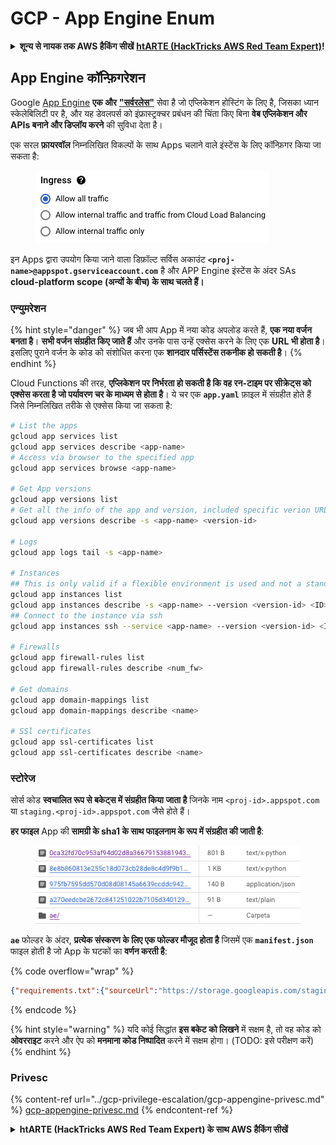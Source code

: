 # GCP - App Engine Enum

<details>

<summary><strong>शून्य से नायक तक AWS हैकिंग सीखें</strong> <a href="https://training.hacktricks.xyz/courses/arte"><strong>htARTE (HackTricks AWS Red Team Expert)</strong></a><strong>!</strong></summary>

HackTricks का समर्थन करने के अन्य तरीके:

* यदि आप चाहते हैं कि आपकी **कंपनी का विज्ञापन HackTricks में दिखाई दे** या **HackTricks को PDF में डाउनलोड करें** तो [**सब्सक्रिप्शन प्लान्स**](https://github.com/sponsors/carlospolop) देखें!
* [**आधिकारिक PEASS & HackTricks स्वैग प्राप्त करें**](https://peass.creator-spring.com)
* [**The PEASS Family**](https://opensea.io/collection/the-peass-family) की खोज करें, हमारा विशेष [**NFTs**](https://opensea.io/collection/the-peass-family) संग्रह
* 💬 [**Discord group**](https://discord.gg/hRep4RUj7f) में **शामिल हों** या [**telegram group**](https://t.me/peass) या **Twitter** पर मुझे 🐦 [**@carlospolopm**](https://twitter.com/carlospolopm)** का अनुसरण करें**.
* **HackTricks** के [**github repos**](https://github.com/carlospolop/hacktricks) और [**HackTricks Cloud**](https://github.com/carlospolop/hacktricks-cloud) में PRs सबमिट करके अपनी हैकिंग ट्रिक्स साझा करें.

</details>

## App Engine कॉन्फ़िगरेशन <a href="#reviewing-app-engine-configurations" id="reviewing-app-engine-configurations"></a>

Google [App Engine](https://cloud.google.com/appengine/) **एक और** [**"सर्वरलेस"**](https://about.gitlab.com/topics/serverless/) सेवा है जो एप्लिकेशन होस्टिंग के लिए है, जिसका ध्यान स्केलेबिलिटी पर है, और यह डेवलपर्स को इंफ्रास्ट्रक्चर प्रबंधन की चिंता किए बिना **वेब एप्लिकेशन और APIs बनाने और डिप्लॉय करने** की सुविधा देता है।

एक सरल **फ़ायरवॉल** निम्नलिखित विकल्पों के साथ Apps चलाने वाले इंस्टेंस के लिए कॉन्फ़िगर किया जा सकता है:

<figure><img src="../../../.gitbook/assets/image (3) (1).png" alt=""><figcaption></figcaption></figure>

इन Apps द्वारा उपयोग किया जाने वाला डिफ़ॉल्ट सर्विस अकाउंट **`<proj-name>@appspot.gserviceaccount.com`** है और APP Engine इंस्टेंस के अंदर SAs **cloud-platform scope (अन्यों के बीच) के साथ चलते हैं।**

### एन्युमरेशन

{% hint style="danger" %}
जब भी आप App में नया कोड अपलोड करते हैं, **एक नया वर्जन बनता है**। **सभी वर्जन संग्रहीत किए जाते हैं** और उनके पास उन्हें एक्सेस करने के लिए एक **URL भी होता है**। इसलिए पुराने वर्जन के कोड को संशोधित करना एक **शानदार पर्सिस्टेंस तकनीक हो सकती है**।
{% endhint %}

Cloud Functions की तरह, **एप्लिकेशन पर निर्भरता हो सकती है कि वह रन-टाइम पर सीक्रेट्स को एक्सेस करता है जो पर्यावरण चर के माध्यम से होता है**। ये चर एक **`app.yaml`** फ़ाइल में संग्रहीत होते हैं जिसे निम्नलिखित तरीके से एक्सेस किया जा सकता है:
```bash
# List the apps
gcloud app services list
gcloud app services describe <app-name>
# Access via browser to the specified app
gcloud app services browse <app-name>

# Get App versions
gcloud app versions list
# Get all the info of the app and version, included specific verion URL and the env
gcloud app versions describe -s <app-name> <version-id>

# Logs
gcloud app logs tail -s <app-name>

# Instances
## This is only valid if a flexible environment is used and not a standard one
gcloud app instances list
gcloud app instances describe -s <app-name> --version <version-id> <ID>
## Connect to the instance via ssh
gcloud app instances ssh --service <app-name> --version <version-id> <ID>

# Firewalls
gcloud app firewall-rules list
gcloud app firewall-rules describe <num_fw>

# Get domains
gcloud app domain-mappings list
gcloud app domain-mappings describe <name>

# SSl certificates
gcloud app ssl-certificates list
gcloud app ssl-certificates describe <name>
```
### स्टोरेज

सोर्स कोड **स्वचालित रूप से बकेट्स में संग्रहीत किया जाता है** जिनके नाम `<proj-id>.appspot.com` या `staging.<proj-id>.appspot.com` जैसे होते हैं।

**हर फाइल** App की **सामग्री के sha1 के साथ फाइलनाम के रूप में संग्रहीत की जाती है**:

<figure><img src="../../../.gitbook/assets/image (4) (6).png" alt=""><figcaption></figcaption></figure>

**`ae`** फोल्डर के अंदर, **प्रत्येक संस्करण के लिए एक फोल्डर मौजूद होता है** जिसमें एक **`manifest.json`** फाइल होती है जो App के घटकों का **वर्णन करती है**:&#x20;

{% code overflow="wrap" %}
```json
{"requirements.txt":{"sourceUrl":"https://storage.googleapis.com/staging.onboarding-host-98efbf97812843.appspot.com/a270eedcbe2672c841251022b7105d340129d108","sha1Sum":"a270eedc_be2672c8_41251022_b7105d34_0129d108"},"main_test.py":{"sourceUrl":"https://storage.googleapis.com/staging.onboarding-host-98efbf97812843.appspot.com/0ca32fd70c953af94d02d8a36679153881943f32","sha1Sum":"0ca32fd7_0c953af9_4d02d8a ...
```
{% endcode %}

{% hint style="warning" %}
यदि कोई सिद्धांत **इस बकेट को लिखने** में सक्षम है, तो वह कोड को **ओवरराइट** करने और ऐप को **मनमाना कोड निष्पादित** करने में सक्षम होगा। (TODO: इसे परीक्षण करें)
{% endhint %}

### Privesc

{% content-ref url="../gcp-privilege-escalation/gcp-appengine-privesc.md" %}
[gcp-appengine-privesc.md](../gcp-privilege-escalation/gcp-appengine-privesc.md)
{% endcontent-ref %}

<details>

<summary><strong>htARTE (HackTricks AWS Red Team Expert) के साथ AWS हैकिंग सीखें</strong></summary>

HackTricks का समर्थन करने के अन्य तरीके:

* यदि आप चाहते हैं कि आपकी **कंपनी का विज्ञापन HackTricks में दिखाई दे** या **HackTricks को PDF में डाउनलोड करें**, तो [**सब्सक्रिप्शन प्लान्स**](https://github.com/sponsors/carlospolop) देखें!
* [**आधिकारिक PEASS & HackTricks स्वैग**](https://peass.creator-spring.com) प्राप्त करें
* [**The PEASS Family**](https://opensea.io/collection/the-peass-family) की खोज करें, हमारा विशेष [**NFTs**](https://opensea.io/collection/the-peass-family) संग्रह
* 💬 [**Discord group**](https://discord.gg/hRep4RUj7f) में **शामिल हों** या [**telegram group**](https://t.me/peass) में या **Twitter** पर 🐦 [**@carlospolopm**](https://twitter.com/carlospolopm) को **फॉलो करें**।
* [**HackTricks**](https://github.com/carlospolop/hacktricks) और [**HackTricks Cloud**](https://github.com/carlospolop/hacktricks-cloud) github repos में PRs सबमिट करके अपनी हैकिंग ट्रिक्स शेयर करें।

</details>

